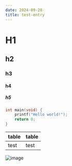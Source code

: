 ```yaml
---
date: 2024-09-28
title: test-entry
---
```

# H1
## h2
### h3
#### h4
##### h5
```c
int main(void) {
    printf("Hello world!");
    return 0;
}
```

| table | table |
| --- | --- |
| test | test |

![image](https://www.youtube.com/watch?v=pvfoZvKJxdA)
